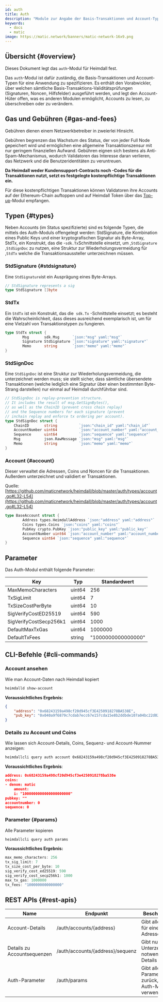 ```yaml
---
id: auth
title: Auth
description: "Module zur Angabe der Basis-Transaktionen und Account-Typen."
keywords:
  - docs
  - matic
image: https://matic.network/banners/matic-network-16x9.png
---
```

## Übersicht {#overview}

Dieses Dokument legt das `auth`-Modul für Heimdall fest.

Das `auth`-Modul ist dafür zuständig, die Basis-Transaktionen und Account-Typen für eine Anwendung zu spezifizieren. Es enthält den Vorabwickler, über welchen sämtliche Basis-Transaktions-Validitätsprüfungen (Signaturen, Noncen, Hilfsfelder) ausgeführt werden, und legt den Account-Hüter offen, was es anderen Modulen ermöglicht, Accounts zu lesen, zu überschreiben oder zu verändern.

## Gas und Gebühren {#gas-and-fees}

Gebühren dienen einem Netzwerkbetreiber in zweierlei Hinsicht.

Gebühren begrenzen das Wachstum des Status, der von jeder Full Node gepeichert wird und ermöglichen eine allgemeine Transaktionszensur mit nur geringem finanziellen Aufwand. Gebühren eignen sich bestens als Anti-Spam-Mechanismus, wodurch Validatoren das Interesse daran verlieren, das Netzwerk und die Benutzeridentitäten zu veruntreuen.

**Da Heimdall weder Kundensupport-Contracts noch -Codes für die Transaktionen nutzt, setzt es festgelegte kostenpflichtige Transaktionen ein.**

Für diese kostenpflichtigen Transaktionen können Validatoren ihre Accounts auf der Ethereum-Chain auftoppen und auf Heimdall Token über das [Top-up](topup)-Modul empfangen.

## Typen {#types}

Neben Accounts (im Status spezifizierte) sind es folgende Typen, die mittels des Auth-Moduls offengelegt werden: StdSignature, die Kombination eines Public Keys und einer kryptografischen Signatur als Byte-Array, StdTx, ein Konstrukt, das die -`sdk.Tx`Schnittstelle einsetzt, um ,`StdSignature` ,`StdSignDoc` zu nutzen, eine Struktur zur Wiederholungsvermeidung für ,`StdTx` welche die Transaktionsaussteller unterzeichnen müssen.

### StdSignature {#stdsignature}

Eine `StdSignature`ist ein Ausprägung eines Byte-Arrays.

```go
// StdSignature represents a sig
type StdSignature []byte
```

### **StdTx**

Ein `StdTx` ist ein Konstrukt, das die  `sdk.Tx` -Schnittstelle einsetzt; es besteht die Wahrscheinlichkeit, dass dieses ausreichend exemplarisch ist, um für eine Vielzahl von Transaktionstypen zu fungieren.

```go
type StdTx struct {
		Msg       sdk.Msg      `json:"msg" yaml:"msg"`
		Signature StdSignature `json:"signature" yaml:"signature"`
		Memo      string       `json:"memo" yaml:"memo"`
}
```

### StdSignDoc

Eine `StdSignDoc` ist eine Struktur zur Wiederholungsvermeidung, die unterzeichnet werden muss; sie stellt sicher, dass sämtliche übersendete Transaktionen (welche lediglich eine Signatur über einen bestimmten Byte-Strang darstellen) nur einmal auf Heimdall durchführbar sind.

```go
// StdSignDoc is replay-prevention structure.
// It includes the result of msg.GetSignBytes(),
// as well as the ChainID (prevent cross chain replay)
// and the Sequence numbers for each signature (prevent
// inchain replay and enforce tx ordering per account).
type StdSignDoc struct {
	ChainID       string          `json:"chain_id" yaml:"chain_id"`
	AccountNumber uint64          `json:"account_number" yaml:"account_number"`
	Sequence      uint64          `json:"sequence" yaml:"sequence"`
	Msg           json.RawMessage `json:"msg" yaml:"msg"`
	Memo          string          `json:"memo" yaml:"memo"`
}
```

### Account {#account}

Dieser verwaltet die Adressen, Coins und Noncen für die Transaktionen. Außerdem unterzeichnet und validiert er Transaktionen.

Quelle: [https://github.com/maticnetwork/heimdall/blob/master/auth/types/account.go#L32-L54](https://github.com/maticnetwork/heimdall/blob/master/auth/types/account.go#L32-L54)

```go
type BaseAccount struct {
		Address types.HeimdallAddress `json:"address" yaml:"address"`
		Coins types.Coins `json:"coins" yaml:"coins"`
		PubKey crypto.PubKey `json:"public_key" yaml:"public_key"`
		AccountNumber uint64 `json:"account_number" yaml:"account_number"`
		Sequence uint64 `json:"sequence" yaml:"sequence"`
}
```

## **Parameter**

Das Auth-Modul enthält folgende Parameter:

| Key | Typ | Standardwert |
|----------------------|------|------------------|
| MaxMemoCharacters | uint64 | 256 |
| TxSigLimit | uint64 | 7 |
| TxSizeCostPerByte | uint64 | 10 |
| SigVerifyCostED25519 | uint64 | 590 |
| SigVerifyCostSecp256k1 | uint64 | 1000 |
| DefaultMaxTxGas | uint64 | 1000000 |
| DefaultTxFees | string | "1000000000000000" |


## CLI-Befehle {#cli-commands}

### **Account ansehen**

Wie man Account-Daten nach Heimdall kopiert

```bash
heimdalld show-account
```

**Voraussichtliches Ergebnis:**

```json
{
	"address": "0x68243159a498cf20d945cf3E4250918278BA538E",
	"pub_key": "0x040a9f6879c7cdab7ecc67e157cda15e8b2ddbde107a04bc22d02f50032e393f6360a05e85c7c1ecd201ad30dfb886af12dd02b47e4463f6f0f6f94159dc9f10b8"
}
```

### **Details zu Account und Coins**

Wie lassen sich Account-Details, Coins, Sequenz- und Account-Nummer anzeigen:

```bash
heimdallcli query auth account 0x68243159a498cf20d945cf3E4250918278BA538E --trust-node
```

**Voraussichtliches Ergebnis**:

```json
address: 0x68243159a498cf20d945cf3e4250918278ba538e
coins:
- denom: matic
    amount:
    i: "1000000000000000000000"
pubkey: ""
accountnumber: 0
sequence: 0
```

### Parameter {#params}

Alle Parameter kopieren

```go
heimdallcli query auth params
```

**Voraussichtliches Ergebnis:**

```go
max_memo_characters: 256
tx_sig_limit: 7
tx_size_cost_per_byte: 10
sig_verify_cost_ed25519: 590
sig_verify_cost_secp256k1: 1000
max_tx_gas: 1000000
tx_fees: "1000000000000000"
```

## REST APIs {#rest-apis}

| Name | Endpunkt | Beschreibung |
|----------------------|--------|------------------|
| Account-Details | /auth/accounts/{address} | Gibt alle Details für eine Adresse zurück |
| Details zu Accountsequenzen | /auth/accounts/{address}/sequenz | Gibt nur für die Unterzeichnung notwendige Details zurück |
| Auth-Parameter | /auth/params | Gibt alle Parameter zurück, die das Auth-Modul verwendet |
